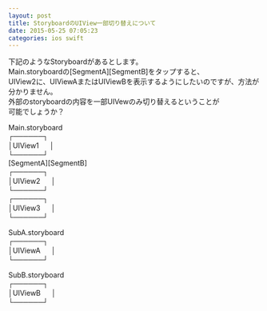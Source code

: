 ```yaml
---
layout: post
title: StoryboardのUIView一部切り替えについて
date: 2015-05-25 07:05:23
categories: ios swift
---
```

<!-- {% raw %} -->
<p>下記のようなStoryboardがあるとします。<br>
Main.storyboardの[SegmentA][SegmentB]をタップすると、<br>
UIView2に、UIViewAまたはUIViewBを表示するようにしたいのですが、方法が分かりません。<br>
外部のstoryboardの内容を一部UIVewのみ切り替えるということが<br>
可能でしょうか？</p>

<p>Main.storyboard<br>
┌──────┐<br>
│UIView1   　  │<br>
└──────┘<br>
[SegmentA][SegmentB]<br>
┌──────┐<br>
│UIView2   　  │<br>
└──────┘<br>
┌──────┐<br>
│UIView3    　 │<br>
└──────┘</p>

<p>SubA.storyboard<br>
┌──────┐<br>
│UIViewA    　 │<br>
└──────┘</p>

<p>SubB.storyboard<br>
┌──────┐<br>
│UIViewB   　  │<br>
└──────┘</p>
<!-- {% endraw %} -->
